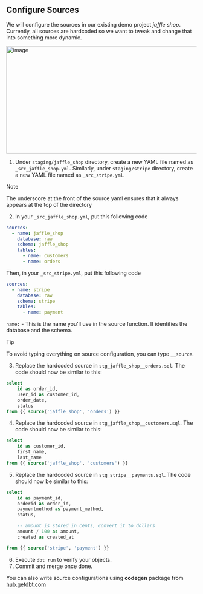 ## Configure Sources

We will configure the sources in our existing demo project *jaffle shop*. Currently, all sources are hardcoded so we want to tweak and change that into something more dynamic.

<img width="656" height="283" alt="image" src="https://github.com/user-attachments/assets/f58102ec-5af9-42bf-9edc-d788fddb8334" />

1. Under `staging/jaffle_shop` directory, create a new YAML file named as `_src_jaffle_shop.yml`. Similarly, under `staging/stripe` directory, create a new YAML file named as `_src_stripe.yml`.
> [!NOTE]
> The underscore at the front of the source yaml ensures that it always appears at the top of the directory
2. In your `_src_jaffle_shop.yml`, put this following code
```yaml
sources:
  - name: jaffle_shop
    database: raw
    schema: jaffle_shop
    tables:
      - name: customers
      - name: orders
```
Then, in your `_src_stripe.yml`, put this following code
```yaml
sources:
  - name: stripe
    database: raw
    schema: stripe
    tables:
      - name: payment
```
``name:`` - This is the name you'll use in the source function. It identifies the database and the schema.

> [!TIP]
> To avoid typing everything on source configuration, you can type `__source`.
> 
3. Replace the hardcoded source in `stg_jaffle_shop__orders.sql`. The code should now be similar to this:
```sql
select
    id as order_id,
    user_id as customer_id,
    order_date,
    status
from {{ source('jaffle_shop', 'orders') }}
```
4. Replace the hardcoded source in `stg_jaffle_shop__customers.sql`. The code should now be similar to this:
```sql
select
    id as customer_id,
    first_name,
    last_name
from {{ source('jaffle_shop', 'customers') }}
```
5. Replace the hardcoded source in `stg_stripe__payments.sql`. The code should now be similar to this:
```sql
select
    id as payment_id,
    orderid as order_id,
    paymentmethod as payment_method,
    status,

    -- amount is stored in cents, convert it to dollars
    amount / 100 as amount,
    created as created_at

from {{ source('stripe', 'payment') }}
```
6. Execute `dbt run` to verify your objects.
7. Commit and merge once done.

You can also write source configurations using **codegen** package from [hub.getdbt.com](http://hub.getdbt.com/)
